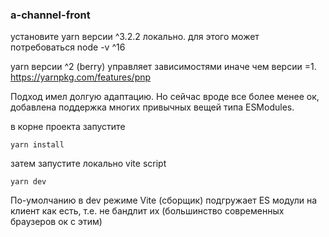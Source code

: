 ### a-channel-front

установите yarn версии ^3.2.2 локально.
для этого может потребоваться node -v ^16

yarn версии ^2 (berry) управляет зависимостями иначе чем версии =1. 
https://yarnpkg.com/features/pnp

Подход имел долгую адаптацию. Но сейчас вроде все более менее ок,
добавлена поддержка многих привычных вещей типа ESModules.

в корне проекта запустите
```
yarn install
```
затем запустите локально vite script
```
yarn dev
```

По-умолчанию в dev режиме Vite (сборщик) подгружает ES модули на клиент
как есть, т.е. не бандлит их (большинство современных браузеров ок с этим)
